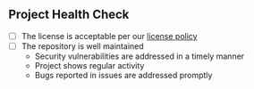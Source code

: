 ## Project Health Check

- [ ] The license is acceptable per our [license policy](https://github.com/bancolombia/oss-enterprise/blob/master/docs/license-policy.md)
- [ ] The repository is well maintained
   - Security vulnerabilities are addressed in a timely manner
   - Project shows regular activity
   - Bugs reported in issues are addressed promptly
